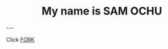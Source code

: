 


<p align="center">  
    <h1 align="center">My name is SAM OCHU</h1>
  </a>
</p>
   
<p align="center">

  <a aria-label="Join our chats" href="https://chat.whatsapp.com/KPQJXBJSaMfLjwKkYena5Z"/>
  </a>
 
  <a aria-label="your welcome to join  SAM OCHU BRAND on GitHub" href="https://github.com/SAM-OCHU-BRAND" target="_blank>" />
  </a>
</p>
---

Click [FORK](https://github.com/06042004/fork)

<!---
06042004/06042004 is a ✨ special ✨ repository because its `README.md`
--->
